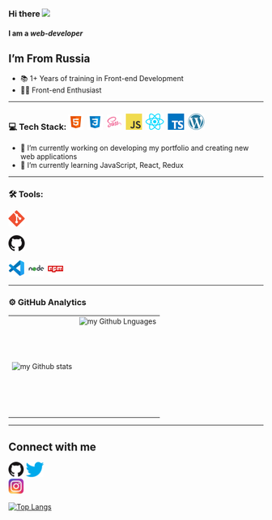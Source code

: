 ### Hi there <img src="https://media.giphy.com/media/hvRJCLFzcasrR4ia7z/giphy.gif" width="25px">
#### I am a *web-developer*
<!-- ![I am a *web-developer*](https://raw.githubusercontent.com/somenave/somenave/main/banner.webp) -->

 ## I’m From Russia
- 📚 1+ Years of training in Front-end Development
- 👨‍💻 Front-end Enthusiast 

---

### 💻 Tech Stack: <img alt="html" src="https://raw.githubusercontent.com/somenave/somenave/main/icons/html.png" />&nbsp; <img alt="css" src="https://raw.githubusercontent.com/somenave/somenave/main/icons/css.png" />&nbsp; <img alt="sass" src="https://raw.githubusercontent.com/somenave/somenave/main/icons/sass.png" />&nbsp; <img alt="javascript" src="https://raw.githubusercontent.com/somenave/somenave/main/icons/javascript.png" />&nbsp; <img alt="react" src="https://raw.githubusercontent.com/somenave/somenave/main/icons/react.png" />&nbsp; <img alt="typescript" src="https://raw.githubusercontent.com/somenave/somenave/main/icons/typescript.png" />&nbsp; <img alt="wordpress" src="https://raw.githubusercontent.com/somenave/somenave/main/icons/wordpress.png" />&nbsp;
<!-- JS / REACT / HTML / CSS / SCSS / BOOTSTRAP -->

- 🔭 I’m currently working on developing my portfolio and creating new web applications 
- 🌱 I’m currently learning JavaScript, React, Redux 

---

### 🛠 Tools:

<!-- <img alt="git" src="https://img.shields.io/badge/git-F05033.svg?&style=for-the-badge&logo=git&logoColor=fff" />&nbsp; -->
<img alt="git" src="https://raw.githubusercontent.com/somenave/somenave/main/icons/git.png" />&nbsp;
<!-- <img alt="github" src="https://img.shields.io/badge/github-000.svg?&style=for-the-badge&logo=github&logoColor=fff" />&nbsp; -->
<img alt="github" src="https://raw.githubusercontent.com/somenave/somenave/main/icons/github.png" />&nbsp;
<!-- <img alt="vs code" src="https://img.shields.io/badge/vs code-007ACC.svg?&style=for-the-badge&logo=visual-studio-code&logoColor=fff" />&nbsp; -->
<img alt="vscode" src="https://raw.githubusercontent.com/somenave/somenave/main/icons/vscode.png" />&nbsp;
<img alt="node js" src="https://raw.githubusercontent.com/somenave/somenave/main/icons/nodejs.png" />&nbsp;
<img alt="npm" src="https://raw.githubusercontent.com/somenave/somenave/main/icons/npm.png" />&nbsp;

---

### ⚙️ GitHub Analytics

<table>
  <tr>
    <td>
      <img align="left" src="https://github-readme-streak-stats.herokuapp.com/?user=somenave&theme=algolia" alt="my Github stats" />
    </td>
    <td>
      <img height="195px" align="right" alt="my Github Lnguages" src="https://github-readme-stats-eight-theta.vercel.app/api/top-langs/?username=somenave&theme=algolia&layout=compact" />
    </td>
  </tr>
</table>

---
## Connect with me
[<img src='https://raw.githubusercontent.com/somenave/somenave/main/icons/github.png' alt='github' height='30'>](https://github.com/somenave)
[<img src='https://raw.githubusercontent.com/somenave/somenave/main/icons/twitter.png' alt='twitter' height='30'>](https://github.com/somenave)  
[<img src='https://raw.githubusercontent.com/somenave/somenave/main/icons/instagram.png' alt='instagram' height='30'>](https://github.com/somenave)  

[![Top Langs](https://github-readme-stats.vercel.app/api/top-langs/?username=somenave)](https://github.com/anuraghazra/github-readme-stats)

